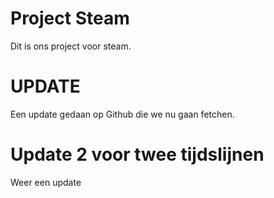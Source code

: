 # Project Steam
Dit is ons project voor steam. 

# UPDATE
Een update gedaan op Github die we nu gaan fetchen.

# Update 2 voor twee tijdslijnen
Weer een update
